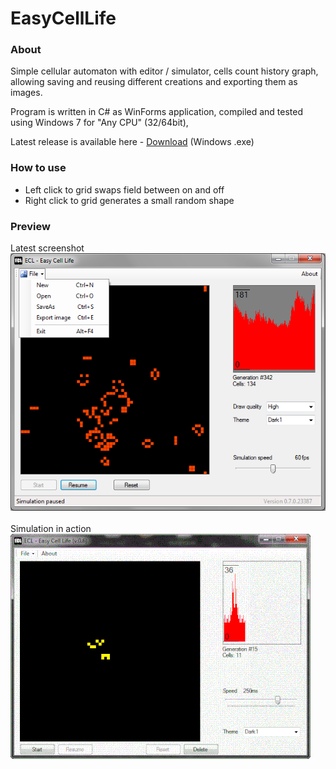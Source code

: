 # EasyCellLife
### About
Simple cellular automaton with editor / simulator, cells count history graph, allowing saving and reusing different creations and exporting them as images.

Program is written in C# as WinForms application, compiled and tested using Windows 7 for "Any CPU" (32/64bit),

Latest release is available here - [Download](/releases) (Windows .exe)

### How to use
* Left click to grid swaps field between on and off<br/>
* Right click to grid generates a small random shape

### Preview
Latest screenshot<br/>
![Alt Text](latest_scr.png)<br/><br/>
Simulation in action<br/>
![Alt Text](ecl.gif)
